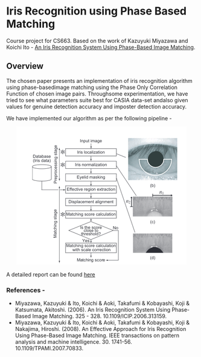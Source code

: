 # Iris Recognition using Phase Based Matching

Course project for CS663. Based on the work of Kazuyuki Miyazawa and Koichi Ito - [An Iris Recognition System Using Phase-Based Image Matching](https://www.researchgate.net/publication/224057370_An_Iris_Recognition_System_Using_Phase-Based_Image_Matching).

## Overview

The chosen paper presents an implementation of iris recognition algorithm using phase-basedimage matching using the Phase Only Correlation Function of chosen image pairs.  Throughsome experimentation, we have tried to see what parameters suite best for CASIA data-set andalso given values for genuine detection accuracy and imposter detection accuracy.

We have implemented our algorithm as per the following pipeline -
<p align="center">
  <img src='pipeline.png' />
</p>

A detailed report can be found [here](CS_663_Project_report.pdf)

### References -

- Miyazawa, Kazuyuki & Ito, Koichi & Aoki, Takafumi & Kobayashi, Koji & Katsumata, Akitoshi. (2006). An Iris Recognition System Using Phase-Based Image Matching. 325 - 328. 10.1109/ICIP.2006.313159.
- Miyazawa, Kazuyuki & Ito, Koichi & Aoki, Takafumi & Kobayashi, Koji & Nakajima, Hiroshi. (2008). An Effective Approach for Iris Recognition Using Phase-Based Image Matching. IEEE transactions on pattern analysis and machine intelligence. 30. 1741-56. 10.1109/TPAMI.2007.70833.
